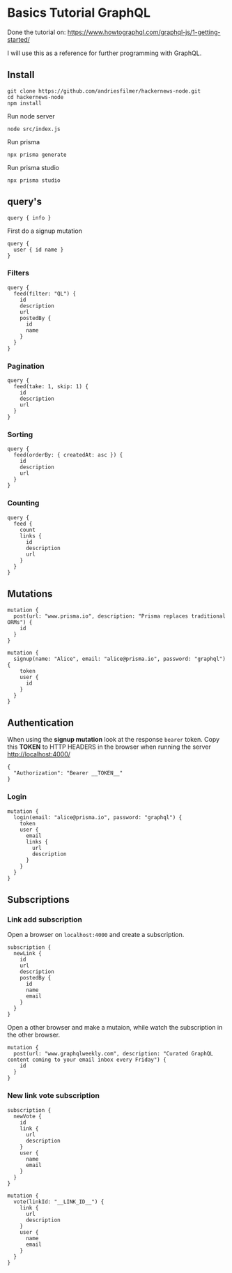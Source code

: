 # Basics Tutorial GraphQL

Done the tutorial on: <https://www.howtographql.com/graphql-js/1-getting-started/>

I will use this as a reference for further programming with GraphQL.

## Install

    git clone https://github.com/andriesfilmer/hackernews-node.git
    cd hackernews-node
    npm install

Run node server

    node src/index.js

Run prisma

    npx prisma generate

Run prisma studio

    npx prisma studio

## query's

    query { info }

First do a signup mutation

    query {
      user { id name }
    }

### Filters

    query {
      feed(filter: "QL") {
        id
        description
        url
        postedBy {
          id
          name
        }
      }
    }

### Pagination

    query {
      feed(take: 1, skip: 1) {
        id
        description
        url
      }
    }

### Sorting

    query {
      feed(orderBy: { createdAt: asc }) {
        id
        description
        url
      }
    }

### Counting

    query {
      feed {
        count
        links {
          id
          description
          url
        }
      }
    }

## Mutations

    mutation {
      post(url: "www.prisma.io", description: "Prisma replaces traditional ORMs") {
        id
      }
    }

    mutation {
      signup(name: "Alice", email: "alice@prisma.io", password: "graphql") {
        token
        user {
          id
        }
      }
    }


## Authentication

When using the **signup mutation** look at the response `bearer` token.
Copy this __TOKEN__ to HTTP HEADERS in the browser when running the server <http://localhost:4000/>

    {
      "Authorization": "Bearer __TOKEN__"
    }

### Login

    mutation {
      login(email: "alice@prisma.io", password: "graphql") {
        token
        user {
          email
          links {
            url
            description
          }
        }
      }
    }


## Subscriptions

### Link add subscription

Open a browser on `localhost:4000` and create a subscription.

    subscription {
      newLink {
        id
        url
        description
        postedBy {
          id
          name
          email
        }
      }
    }

Open a other browser and make a mutaion, while watch the subscription in the other browser.

    mutation {
      post(url: "www.graphqlweekly.com", description: "Curated GraphQL content coming to your email inbox every Friday") {
        id
      }
    }

### New link vote subscription

    subscription {
      newVote {
        id
        link {
          url
          description
        }
        user {
          name
          email
        }
      }
    }

    mutation {
      vote(linkId: "__LINK_ID__") {
        link {
          url
          description
        }
        user {
          name
          email
        }
      }
    }
